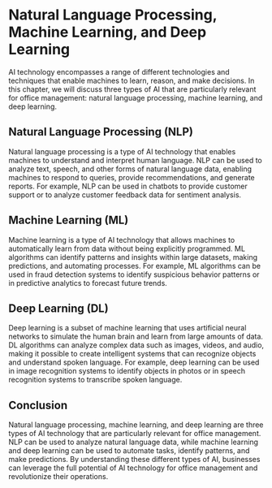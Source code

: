 Natural Language Processing, Machine Learning, and Deep Learning
===========================================================================================================================================

AI technology encompasses a range of different technologies and techniques that enable machines to learn, reason, and make decisions. In this chapter, we will discuss three types of AI that are particularly relevant for office management: natural language processing, machine learning, and deep learning.

Natural Language Processing (NLP)
---------------------------------

Natural language processing is a type of AI technology that enables machines to understand and interpret human language. NLP can be used to analyze text, speech, and other forms of natural language data, enabling machines to respond to queries, provide recommendations, and generate reports. For example, NLP can be used in chatbots to provide customer support or to analyze customer feedback data for sentiment analysis.

Machine Learning (ML)
---------------------

Machine learning is a type of AI technology that allows machines to automatically learn from data without being explicitly programmed. ML algorithms can identify patterns and insights within large datasets, making predictions, and automating processes. For example, ML algorithms can be used in fraud detection systems to identify suspicious behavior patterns or in predictive analytics to forecast future trends.

Deep Learning (DL)
------------------

Deep learning is a subset of machine learning that uses artificial neural networks to simulate the human brain and learn from large amounts of data. DL algorithms can analyze complex data such as images, videos, and audio, making it possible to create intelligent systems that can recognize objects and understand spoken language. For example, deep learning can be used in image recognition systems to identify objects in photos or in speech recognition systems to transcribe spoken language.

Conclusion
----------

Natural language processing, machine learning, and deep learning are three types of AI technology that are particularly relevant for office management. NLP can be used to analyze natural language data, while machine learning and deep learning can be used to automate tasks, identify patterns, and make predictions. By understanding these different types of AI, businesses can leverage the full potential of AI technology for office management and revolutionize their operations.

